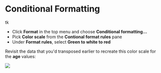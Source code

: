 # Conditional Formatting
tk

- Click __Format__ in the top menu and choose __Conditional formatting...__
- Pick __Color scale__ from the __Contional format rules__ pane
- Under __Format rules__, select __Green to white to red__

Revisit the data that you'd transposed earlier to recreate this color scale for the __age__ values:

![](https://i.imgur.com/i6pwQ46.png)
